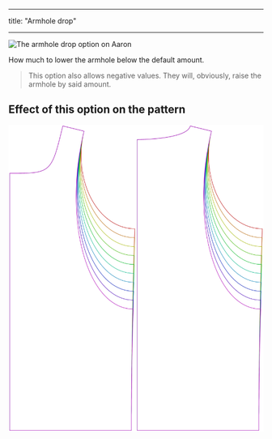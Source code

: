 ***

title: "Armhole drop"

***

![The armhole drop option on Aaron](./armholedrop.svg)

How much to lower the armhole below the default amount.

> This option also allows negative values. They will, obviously, raise the armhole by said amount.

## Effect of this option on the pattern

![This image shows the effect of this option by superimposing several variants that have a different value for this option](aaron_armholedrop_sample.svg "Effect of this option on the pattern")
